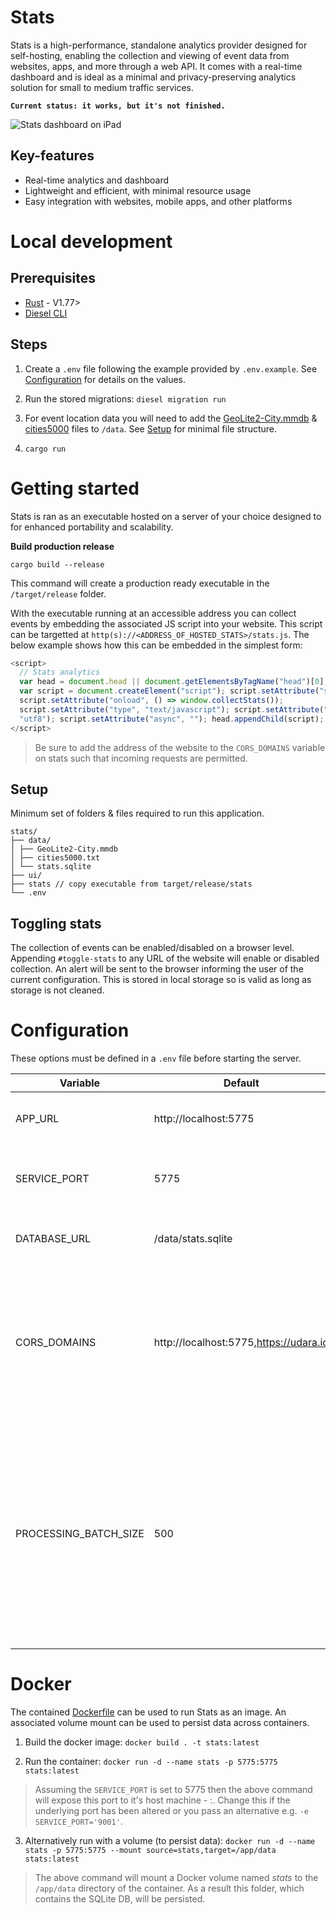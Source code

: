# Stats

Stats is a high-performance, standalone analytics provider designed for self-hosting, enabling the collection and viewing of event data from websites, apps, and more through a web API. It comes with a real-time dashboard and is ideal as a minimal and privacy-preserving analytics solution for small to medium traffic services.

**`Current status: it works, but it's not finished.`**

![Stats dashboard on iPad](./preview.png)

## Key-features

- Real-time analytics and dashboard
- Lightweight and efficient, with minimal resource usage
- Easy integration with websites, mobile apps, and other platforms

# Local development

## Prerequisites

- [Rust](https://www.rust-lang.org/tools/install) - V1.77>
- [Diesel CLI](https://diesel.rs/guides/getting-started)

## Steps

1. Create a `.env` file following the example provided by `.env.example`. See [Configuration](#configuration) for details on the values.

2. Run the stored migrations: `diesel migration run`

3. For event location data you will need to add the [GeoLite2-City.mmdb](https://git.io/GeoLite2-City.mmdb) & [cities5000](ttps://github.com/PrismaPhonic/filter-cities-by-country/raw/master/cities5000.txt) files to `/data`. See [Setup](#setup) for minimal file structure.

4. `cargo run`

# Getting started

Stats is ran as an executable hosted on a server of your choice designed to for enhanced portability and scalability.


**Build production release**

```
cargo build --release
```

This command will create a production ready executable in the `/target/release` folder.

With the executable running at an accessible address you can collect events by embedding the associated JS script into your website. This script can be targetted at `http(s)://<ADDRESS_OF_HOSTED_STATS>/stats.js`. The below example shows how this can be embedded in the simplest form:

```js
<script>
  // Stats analytics 
  var head = document.head || document.getElementsByTagName("head")[0]; 
  var script = document.createElement("script"); script.setAttribute("src", "http://localhost:5775/stats.js"); // REPLACE WITH ACTUAL URL
  script.setAttribute("onload", () => window.collectStats());
  script.setAttribute("type", "text/javascript"); script.setAttribute("charset",
  "utf8"); script.setAttribute("async", ""); head.appendChild(script);
</script>
```

> Be sure to add the address of the website to the `CORS_DOMAINS` variable on stats such that incoming requests are permitted.

## Setup

Minimum set of folders & files required to run this application.

```
stats/
├── data/
│ ├── GeoLite2-City.mmdb
│ ├── cities5000.txt
│ └── stats.sqlite
├── ui/
├── stats // copy executable from target/release/stats
└── .env
```

## Toggling stats

The collection of events can be enabled/disabled on a browser level. Appending `#toggle-stats` to any URL of the website will enable or disabled collection. An alert will be sent to the browser informing the user of the current configuration. This is stored in local storage so is valid as long as storage is not cleaned.

# Configuration

These options must be defined in a `.env` file before starting the server.

| Variable              | Default                                | Summary                                                                                                                                                                      |
| --------------------- | -------------------------------------- | ---------------------------------------------------------------------------------------------------------------------------------------------------------------------------- |
| APP_URL               | http://localhost:5775                  | Full domain you are hosting this service on                                                                                                                                  |
| SERVICE_PORT          | 5775                                   | Port you want the service to be hosted from                                                                                                                                  |
| DATABASE_URL          | /data/stats.sqlite                     | Path to .sqlite file to use as database.                                                                                                                                     |
| CORS_DOMAINS          | http://localhost:5775,https://udara.io | Comma-separated list of allowed domains. The service will only accept analytics events from these domains.                                                                   |
| PROCESSING_BATCH_SIZE | 500                                    | Max limit for events buffer used to queue and batch analytics events for processing. When the limit is hit, new events are dropped until items are processed from the queue. |

# Docker

The contained [Dockerfile](.Dockerfile) can be used to run Stats as an image. An associated volume mount can be used to persist data across containers.

1. Build the docker image: `docker build . -t stats:latest`

2. Run the container: `docker run -d --name stats -p 5775:5775 stats:latest`

> Assuming the `SERVICE_PORT` is set to 5775 then the above command will expose this port to it's host machine - <host>:<container>. Change this if the underlying port has been altered or you pass an alternative e.g. `-e SERVICE_PORT='9001'`.

3. Alternatively run with a volume (to persist data): `docker run -d --name stats -p 5775:5775 --mount source=stats,target=/app/data stats:latest`

> The above command will mount a Docker volume named _stats_ to the `/app/data` directory of the container. As a result this folder, which contains the SQLite DB, will be persisted.
